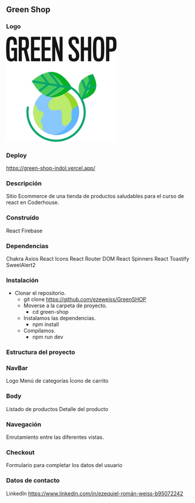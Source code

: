 ## Green Shop

### Logo
![Green Shop](\src\assets\Logo.png)


### Deploy

https://green-shop-indol.vercel.app/


### Descripción

Sitio Ecommerce de una tienda de productos saludables para el curso de react en Coderhouse.


### Construído

React
Firebase

### Dependencias

Chakra
Axios
React Icons
React Router DOM
React Spinners
React Toastify
SweelAlert2


### Instalación

- Clonar el repositorio.
    - git clone https://github.com/ezeweiss/GreenSHOP
    - Moverse a la carpeta de proyecto.
        - cd green-shop
    - Instalamos las dependencias. 
        - npm install
    - Compilamos.
        - npm run dev


### Estructura del proyecto

### NavBar

Logo
Menú de categorías
Ícono de carrito

### Body

Listado de productos
Detalle del producto

### Navegación

Enrutamiento entre las diferentes vistas.

### Checkout

Formulario para completar los datos del usuario


### Datos de contacto

LinkedIn https://www.linkedin.com/in/ezequiel-román-weiss-b95072242
